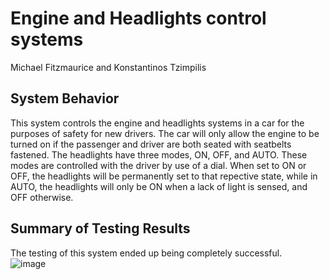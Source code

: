 # Engine and Headlights control systems
Michael Fitzmaurice and Konstantinos Tzimpilis

## System Behavior
This system controls the engine and headlights systems in a car for the purposes of safety for new drivers. The car will only allow the engine to be turned on if the passenger and driver are both seated with seatbelts fastened. The headlights have three modes, ON, OFF, and AUTO. These modes are controlled with the driver by use of a dial. When set to ON or OFF, the headlights will be permanently set to that repective state, while in AUTO, the headlights will only be ON when a lack of light is sensed, and OFF otherwise.

## Summary of Testing Results
The testing of this system ended up being completely successful.                       
![image](https://github.com/user-attachments/assets/73af66a1-7a75-45f1-b986-bac2f3c38b58)

